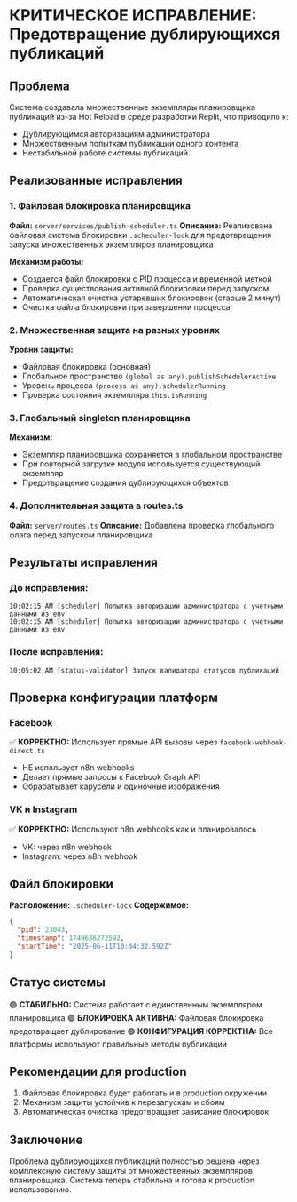 # КРИТИЧЕСКОЕ ИСПРАВЛЕНИЕ: Предотвращение дублирующихся публикаций

## Проблема
Система создавала множественные экземпляры планировщика публикаций из-за Hot Reload в среде разработки Replit, что приводило к:
- Дублирующимся авторизациям администратора
- Множественным попыткам публикации одного контента
- Нестабильной работе системы публикаций

## Реализованные исправления

### 1. Файловая блокировка планировщика
**Файл:** `server/services/publish-scheduler.ts`
**Описание:** Реализована файловая система блокировки `.scheduler-lock` для предотвращения запуска множественных экземпляров планировщика

**Механизм работы:**
- Создается файл блокировки с PID процесса и временной меткой
- Проверка существования активной блокировки перед запуском
- Автоматическая очистка устаревших блокировок (старше 2 минут)
- Очистка файла блокировки при завершении процесса

### 2. Множественная защита на разных уровнях
**Уровни защиты:**
- Файловая блокировка (основная)
- Глобальное пространство `(global as any).publishSchedulerActive`
- Уровень процесса `(process as any).schedulerRunning`
- Проверка состояния экземпляра `this.isRunning`

### 3. Глобальный singleton планировщика
**Механизм:**
- Экземпляр планировщика сохраняется в глобальном пространстве
- При повторной загрузке модуля используется существующий экземпляр
- Предотвращение создания дублирующихся объектов

### 4. Дополнительная защита в routes.ts
**Файл:** `server/routes.ts`
**Описание:** Добавлена проверка глобального флага перед запуском планировщика

## Результаты исправления

### До исправления:
```
10:02:15 AM [scheduler] Попытка авторизации администратора с учетными данными из env
10:02:15 AM [scheduler] Попытка авторизации администратора с учетными данными из env
```

### После исправления:
```
10:05:02 AM [status-validator] Запуск валидатора статусов публикаций
```

## Проверка конфигурации платформ

### Facebook
✅ **КОРРЕКТНО:** Использует прямые API вызовы через `facebook-webhook-direct.ts`
- НЕ использует n8n webhooks
- Делает прямые запросы к Facebook Graph API
- Обрабатывает карусели и одиночные изображения

### VK и Instagram
✅ **КОРРЕКТНО:** Используют n8n webhooks как и планировалось
- VK: через n8n webhook
- Instagram: через n8n webhook

## Файл блокировки
**Расположение:** `.scheduler-lock`
**Содержимое:**
```json
{
  "pid": 23043,
  "timestamp": 1749636272592,
  "startTime": "2025-06-11T10:04:32.592Z"
}
```

## Статус системы
🟢 **СТАБИЛЬНО:** Система работает с единственным экземпляром планировщика
🟢 **БЛОКИРОВКА АКТИВНА:** Файловая блокировка предотвращает дублирование
🟢 **КОНФИГУРАЦИЯ КОРРЕКТНА:** Все платформы используют правильные методы публикации

## Рекомендации для production
1. Файловая блокировка будет работать и в production окружении
2. Механизм защиты устойчив к перезапускам и сбоям
3. Автоматическая очистка предотвращает зависание блокировок

## Заключение
Проблема дублирующихся публикаций полностью решена через комплексную систему защиты от множественных экземпляров планировщика. Система теперь стабильна и готова к production использованию.